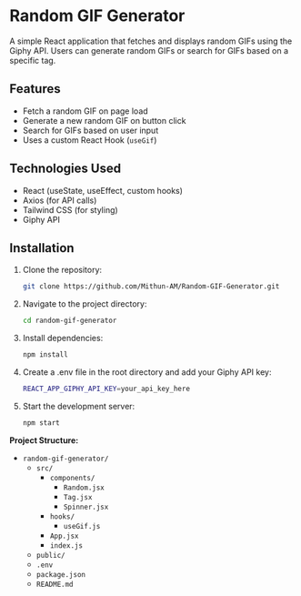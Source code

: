 # Random GIF Generator

A simple React application that fetches and displays random GIFs using the Giphy API. Users can generate random GIFs or search for GIFs based on a specific tag.

## Features
- Fetch a random GIF on page load
- Generate a new random GIF on button click
- Search for GIFs based on user input
- Uses a custom React Hook (`useGif`)

## Technologies Used
- React (useState, useEffect, custom hooks)
- Axios (for API calls)
- Tailwind CSS (for styling)
- Giphy API

## Installation

1. Clone the repository:
   ```bash
   git clone https://github.com/Mithun-AM/Random-GIF-Generator.git

2. Navigate to the project directory:
   ```bash
   cd random-gif-generator

3. Install dependencies:
   ```bash
   npm install

4. Create a .env file in the root directory and add your Giphy API key:
   ```bash
   REACT_APP_GIPHY_API_KEY=your_api_key_here

5. Start the development server:
   ```bash
   npm start


**Project Structure:**
- `random-gif-generator/`
  - `src/`
    - `components/`
      - `Random.jsx`
      - `Tag.jsx`
      - `Spinner.jsx`
    - `hooks/`
      - `useGif.js`
    - `App.jsx`
    - `index.js`
  - `public/`
  - `.env`
  - `package.json`
  - `README.md`
